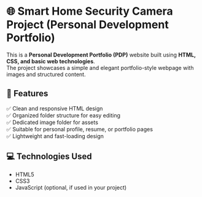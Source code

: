 # 🌐 Smart Home Security Camera Project (Personal Development Portfolio)

This is a **Personal Development Portfolio (PDP)** website built using **HTML, CSS, and basic web technologies**.  
The project showcases a simple and elegant portfolio-style webpage with images and structured content.

## 🚀 Features

✅ Clean and responsive HTML design  
✅ Organized folder structure for easy editing  
✅ Dedicated image folder for assets  
✅ Suitable for personal profile, resume, or portfolio pages  
✅ Lightweight and fast-loading design  

## 💻 Technologies Used

- HTML5  
- CSS3  
- JavaScript (optional, if used in your project)  
